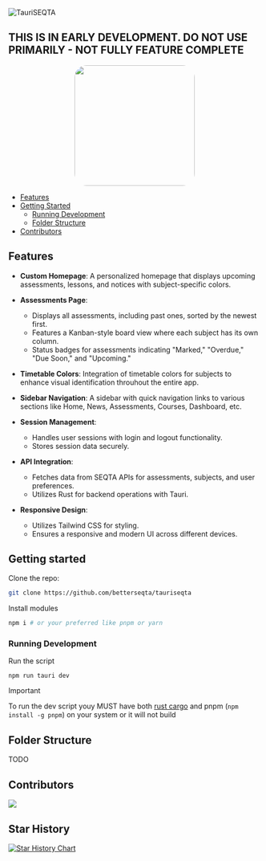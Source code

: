 ![TauriSEQTA](https://socialify.git.ci/BetterSEQTA/TauriSEQTA/image?description=1&font=Raleway&forks=1&issues=1&language=1&logo=data%3Aimage%2Fsvg%2Bxml%2C%253Csvg%20height%3D%27656pt%27%20fill%3D%27white%27%20preserveAspectRatio%3D%27xMidYMid%20meet%27%20viewBox%3D%270%200%20658%20656%27%20width%3D%27658pt%27%20xmlns%3D%27http%3A%2F%2Fwww.w3.org%2F2000%2Fsvg%27%253E%253Cg%20transform%3D%27matrix(.1%200%200%20-.1%200%20656)%27%253E%253Cpath%20d%3D%27m2960%206499c-918-100-1726-561-2278-1299-196-262-374-609-475-925-171-533-203-1109-91-1655%20228-1115%201030-2032%202104-2408%20356-124%20680-177%201080-176%20269%201%20403%2014%20650%2064%20790%20159%201503%20624%201980%201290%20714%20998%20799%202342%20217%203420-488%20902-1361%201515-2382%201671-113%2017-196%2022-430%2024-159%202-328-1-375-6zm566-1443c476-99%20885-385%201134-791%20190-309%20282-696%20250-1045-22-240-73-420-180-635-78-156-159-275-274-401l-77-84h445%20446v-235-236l-1162%204-1163%203-100%2023c-449%20101-812%20337-1071%20697-77%20107-193%20335-233%20459-115%20358-116%20726-1%201078%20209%20644%20766%201101%201446%201187%20128%2016%20405%204%20540-24z%27%2F%253E%253Cpath%20d%3D%27m3065%204604c-250-36-396-89-576-209-280-187-470-478-535-821-25-135-16-395%2019-525%2095-351%20331-644%20651-806%2098-49%20225-93%20331-114%2092-18%20368-18%20460%200%20481%2095%20853%20444%20982%20921%2035%20129%2044%20389%2019%20524-36%20191-121%20387-228%20531-186%20249-476%20428-783%20485-65%2012-291%2021-340%2014z%27%2F%253E%253C%2Fg%253E%253C%2Fsvg%253E&name=1&owner=1&pattern=Signal&stargazers=1&theme=Auto)

## THIS IS IN EARLY DEVELOPMENT. DO NOT USE PRIMARILY - NOT FULLY FEATURE COMPLETE

<p align="center">
  <a target="_blank" href="https://discord.gg/YzmbnCDkat"><img src="https://github.com/SethBurkart123/EvenBetterSEQTA/assets/108050083/23055730-b16e-44c0-9bef-221d8545af92" width="240" style="border-radius:10%;" />
  </a>
</p>

- [Features](#features)
- [Getting Started](#getting-started)
  - [Running Development](#running-development)
  - [Folder Structure](#folder-structure)
- [Contributors](#contributors)

  
## Features

- **Custom Homepage**: A personalized homepage that displays upcoming assessments, lessons, and notices with subject-specific colors.

- **Assessments Page**: 
  - Displays all assessments, including past ones, sorted by the newest first.
  - Features a Kanban-style board view where each subject has its own column.
  - Status badges for assessments indicating "Marked," "Overdue," "Due Soon," and "Upcoming."


- **Timetable Colors**: Integration of timetable colors for subjects to enhance visual identification throuhout the entire app.

- **Sidebar Navigation**: A sidebar with quick navigation links to various sections like Home, News, Assessments, Courses, Dashboard, etc.

- **Session Management**: 
  - Handles user sessions with login and logout functionality.
  - Stores session data securely.

- **API Integration**: 
  - Fetches data from SEQTA APIs for assessments, subjects, and user preferences.
  - Utilizes Rust for backend operations with Tauri.

- **Responsive Design**: 
  - Utilizes Tailwind CSS for styling.
  - Ensures a responsive and modern UI across different devices.

## Getting started

Clone the repo:
```bash
git clone https://github.com/betterseqta/tauriseqta
```
Install modules
```bash
npm i # or your preferred like pnpm or yarn
```

### Running Development
Run the script
```
npm run tauri dev
```
> [!IMPORTANT]  
> To run the dev script youy MUST have both [rust cargo](https://www.rust-lang.org/tools/install) and pnpm (`npm install -g pnpm`) on your system or it will not build


## Folder Structure

TODO

## Contributors

<a href="https://github.com/betterseqta/tauriseqta/graphs/contributors">
  <img src="https://contrib.rocks/image?repo=betterseqta/tauriseqta" />
</a>

## Star History

[![Star History Chart](https://api.star-history.com/svg?repos=BetterSEQTA/tauriseqta&type=Date)](https://star-history.com/#BetterSEQTA/tauriseqta&Date)
